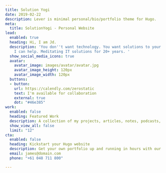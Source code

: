 ```yaml
---
title: Solution Yogi
date: 2019-02-22
description: Lever is minimal personal/bio/portfolio theme for Hugo.
meta:
  title: SolutionYogi - Personal Website
lead:
  enabled: true
  heading: Hi, I am Jd.
  description: 'You don''t want technology. You want solutions to your business problems.
    I can help. Meditating IT solutions for 20+ years. '
  show_social_media_icons: true
  avatar:
    avatar_image: images/avatar/avatar.jpg
    avatar_image_height: 120px
    avatar_image_width: 120px
  buttons:
  - button: 
    url: https://calendly.com/zerostatic
    text: I'm available for collaboration
    external: true
    dot: "#46e385"
work:
  enabled: false
  heading: Featured Work
  description: A collection of my projects, articles, notes, podcasts, talks and more
  show_view_all: false
  limit: "12"
cta:
  enabled: false
  heading: Kickstart your Hugo website
  description: Get your own portfolio up and running in hours with our premium template.
  email: james@domain.com
  phone: "+61 048 711 800"

---
```

